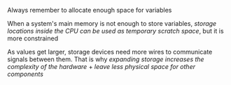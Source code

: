 
Always remember to allocate enough space for variables

When a system's main memory is not enough to store variables, *storage locations inside the CPU can be used as temporary scratch space*, but it is more constrained

As values get larger, storage devices need more wires to communicate signals between them. That is why *expanding storage increases the complexity of the hardware* + *leave less physical space for other components*
